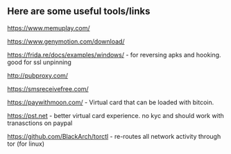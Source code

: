 ## Here are some useful tools/links

https://www.memuplay.com/

https://www.genymotion.com/download/

https://frida.re/docs/examples/windows/ - for reversing apks and hooking. good for ssl unpinning

http://pubproxy.com/

https://smsreceivefree.com/

https://paywithmoon.com/ - Virtual card that can be loaded with bitcoin.

https://pst.net - better virtual card experience. no kyc and should work with tranasctions on paypal

https://github.com/BlackArch/torctl - re-routes all network activity through tor (for linux)
